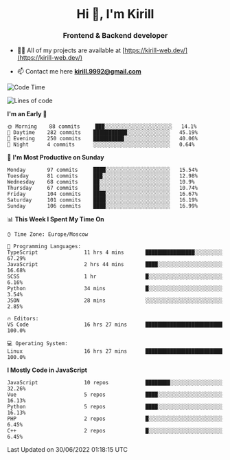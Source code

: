 <h1 align="center">Hi 👋, I'm Kirill</h1>
<h3 align="center">Frontend & Backend developer</h3>

- 👨‍💻 All of my projects are available at [https://kirill-web.dev/](https://kirill-web.dev/)

- 📫 Contact me here **kirill.9992@gmail.com**











<!--START_SECTION:waka-->
![Code Time](http://img.shields.io/badge/Code%20Time-0%20secs-blue)

![Lines of code](https://img.shields.io/badge/From%20Hello%20World%20I%27ve%20Written-477%20Thousand%20lines%20of%20code-blue)

**I'm an Early 🐤** 

```text
🌞 Morning    88 commits     ███░░░░░░░░░░░░░░░░░░░░░░   14.1% 
🌆 Daytime    282 commits    ███████████░░░░░░░░░░░░░░   45.19% 
🌃 Evening    250 commits    ██████████░░░░░░░░░░░░░░░   40.06% 
🌙 Night      4 commits      ░░░░░░░░░░░░░░░░░░░░░░░░░   0.64%

```
📅 **I'm Most Productive on Sunday** 

```text
Monday       97 commits     ████░░░░░░░░░░░░░░░░░░░░░   15.54% 
Tuesday      81 commits     ███░░░░░░░░░░░░░░░░░░░░░░   12.98% 
Wednesday    68 commits     ██░░░░░░░░░░░░░░░░░░░░░░░   10.9% 
Thursday     67 commits     ██░░░░░░░░░░░░░░░░░░░░░░░   10.74% 
Friday       104 commits    ████░░░░░░░░░░░░░░░░░░░░░   16.67% 
Saturday     101 commits    ████░░░░░░░░░░░░░░░░░░░░░   16.19% 
Sunday       106 commits    ████░░░░░░░░░░░░░░░░░░░░░   16.99%

```


📊 **This Week I Spent My Time On** 

```text
⌚︎ Time Zone: Europe/Moscow

💬 Programming Languages: 
TypeScript               11 hrs 4 mins       ████████████████░░░░░░░░░   67.29% 
JavaScript               2 hrs 44 mins       ████░░░░░░░░░░░░░░░░░░░░░   16.68% 
SCSS                     1 hr                █░░░░░░░░░░░░░░░░░░░░░░░░   6.16% 
Python                   34 mins             █░░░░░░░░░░░░░░░░░░░░░░░░   3.54% 
JSON                     28 mins             ░░░░░░░░░░░░░░░░░░░░░░░░░   2.85%

🔥 Editors: 
VS Code                  16 hrs 27 mins      █████████████████████████   100.0%

💻 Operating System: 
Linux                    16 hrs 27 mins      █████████████████████████   100.0%

```

**I Mostly Code in JavaScript** 

```text
JavaScript               10 repos            ████████░░░░░░░░░░░░░░░░░   32.26% 
Vue                      5 repos             ████░░░░░░░░░░░░░░░░░░░░░   16.13% 
Python                   5 repos             ████░░░░░░░░░░░░░░░░░░░░░   16.13% 
PHP                      2 repos             █░░░░░░░░░░░░░░░░░░░░░░░░   6.45% 
C++                      2 repos             █░░░░░░░░░░░░░░░░░░░░░░░░   6.45%

```



 Last Updated on 30/06/2022 01:18:15 UTC
<!--END_SECTION:waka-->
